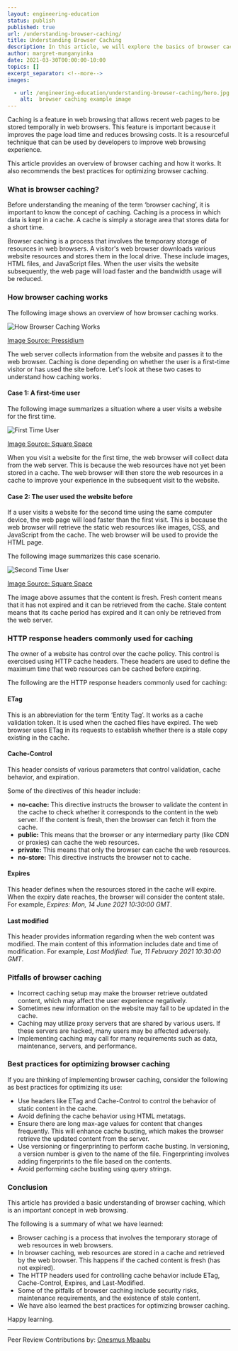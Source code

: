 ```yaml
---
layout: engineering-education
status: publish
published: true
url: /understanding-browser-caching/
title: Understanding Browser Caching
description: In this article, we will explore the basics of browser caching in web browsing and understand how it works. We will go through the main headers used in caching and highlight some of the limitations of this phenomenon.  
author: margret-munganyinka
date: 2021-03-30T00:00:00-10:00
topics: []
excerpt_separator: <!--more-->
images:

  - url: /engineering-education/understanding-browser-caching/hero.jpg
    alt:  browser caching example image
---
```

Caching is a feature in web browsing that allows recent web pages to be stored temporally in web browsers. This feature is important because it improves the page load time and reduces browsing costs. It is a resourceful technique that can be used by developers to improve web browsing experience.
<!--more-->
This article provides an overview of browser caching and how it works. It also recommends the best practices for optimizing browser caching.

### What is browser caching?
Before understanding the meaning of the term ‘browser caching’, it is important to know the concept of caching. Caching is a process in which data is kept in a cache. A cache is simply a storage area that stores data for a short time. 

Browser caching is a process that involves the temporary storage of resources in web browsers. A visitor's web browser downloads various website resources and stores them in the local drive. These include images, HTML files, and JavaScript files. When the user visits the website subsequently, the web page will load faster and the bandwidth usage will be reduced.

### How browser caching works
The following image shows an overview of how browser caching works. 

![How Browser Caching Works](/engineering-education/understanding-browser-caching/how-browser-caching-works.png)

[Image Source: Pressidium](https://cdn.pressidium.com/wp-content/uploads/2017/05/Pressidium_blogpost_04_05_2017-05.png)

The web server collects information from the website and passes it to the web browser. Caching is done depending on whether the user is a first-time visitor or has used the site before. Let's look at these two cases to understand how caching works.

#### Case 1: A first-time user
The following image summarizes a situation where a user visits a website for the first time. 

![First Time User](/engineering-education/understanding-browser-caching/first-time-user.png)

[Image Source: Square Space](https://images.squarespace-cdn.com/content/v1/54dd763ce4b01f6b05bab7db/1500929956175-BSHCBXNKVLOYA7SQALND/ke17ZwdGBToddI8pDm48kOlFUBfJxpXVGWigDn9WvsVZw-zPPgdn4jUwVcJE1ZvWQUxwkmyExglNqGp0IvTJZUJFbgE-7XRK3dMEBRBhUpyYnEE_v2jAnY7dzuv3yZ4jMuw6HAWdrXinR21iqkdZSawaMjy-dbGOo66KiVJ5ZCo/image-asset.png?format=750w)

When you visit a website for the first time, the web browser will collect data from the web server. This is because the web resources have not yet been stored in a cache. The web browser will then store the web resources in a cache to improve your experience in the subsequent visit to the website. 

#### Case 2: The user used the website before
If a user visits a website for the second time using the same computer device, the web page will load faster than the first visit. This is because the web browser will retrieve the static web resources like images, CSS, and JavaScript from the cache. The web browser will be used to provide the HTML page. 

The following image summarizes this case scenario. 

![Second Time User](/engineering-education/understanding-browser-caching/second-time-user.png)

[Image Source: Square Space](https://images.squarespace-cdn.com/content/v1/54dd763ce4b01f6b05bab7db/1500994738580-9SU7J5VBB90VPZ7U37R8/ke17ZwdGBToddI8pDm48kII892lw0xls72lO21Q9XbVZw-zPPgdn4jUwVcJE1ZvWQUxwkmyExglNqGp0IvTJZUJFbgE-7XRK3dMEBRBhUpwHTuzmK1oUKM3h2UCt2VwL5QT4uAsMd3RAMkIY_uS5-OcwnZ4GtDYemfJYE0HTnhA/image-asset.png?format=750w)

The image above assumes that the content is fresh. Fresh content means that it has not expired and it can be retrieved from the cache. Stale content means that its cache period has expired and it can only be retrieved from the web server. 

### HTTP response headers commonly used for caching
The owner of a website has control over the cache policy. This control is exercised using HTTP cache headers. These headers are used to define the maximum time that web resources can be cached before expiring. 

The following are the HTTP response headers commonly used for caching:

#### ETag
This is an abbreviation for the term ‘Entity Tag’. It works as a cache validation token. It is used when the cached files have expired. The web browser uses ETag in its requests to establish whether there is a stale copy existing in the cache. 

#### Cache-Control
This header consists of various parameters that control validation, cache behavior, and expiration. 

Some of the directives of this header include:
- **no-cache:** This directive instructs the browser to validate the content in the cache to check whether it corresponds to the content in the web server. If the content is fresh, then the browser can fetch it from the cache. 
- **public:** This means that the browser or any intermediary party (like CDN or proxies) can cache the web resources.
- **private:** This means that only the browser can cache the web resources.
- **no-store:** This directive instructs the browser not to cache. 

#### Expires
This header defines when the resources stored in the cache will expire. When the expiry date reaches, the browser will consider the content stale. For example, *Expires: Mon, 14 June 2021 10:30:00 GMT*. 
  
#### Last modified
This header provides information regarding when the web content was modified. The main content of this information includes date and time of modification. For example, *Last Modified: Tue, 11 February 2021 10:30:00 GMT*. 

### Pitfalls of browser caching
- Incorrect caching setup may make the browser retrieve outdated content, which may affect the user experience negatively.
- Sometimes new information on the website may fail to be updated in the cache. 
- Caching may utilize proxy servers that are shared by various users. If these servers are hacked, many users may be affected adversely.
- Implementing caching may call for many requirements such as data, maintenance, servers, and performance. 

### Best practices for optimizing browser caching
If you are thinking of implementing browser caching, consider the following as best practices for optimizing its use:
- Use headers like ETag and Cache-Control to control the behavior of static content in the cache.
- Avoid defining the cache behavior using HTML metatags.
- Ensure there are long max-age values for content that changes frequently. This will enhance cache busting, which makes the browser retrieve the updated content from the server. 
- Use versioning or fingerprinting to perform cache busting. In versioning, a version number is given to the name of the file. Fingerprinting involves adding fingerprints to the file based on the contents.
- Avoid performing cache busting using query strings.

### Conclusion
This article has provided a basic understanding of browser caching, which is an important concept in web browsing. 

The following is a summary of what we have learned:
-	Browser caching is a process that involves the temporary storage of web resources in web browsers. 
-	In browser caching, web resources are stored in a cache and retrieved by the web browser. This happens if the cached content is fresh (has not expired). 
-	The HTTP headers used for controlling cache behavior include ETag, Cache-Control, Expires, and Last-Modified. 
-	Some of the pitfalls of browser caching include security risks, maintenance requirements, and the existence of stale content. 
-	We have also learned the best practices for optimizing browser caching. 

Happy learning.

---
Peer Review Contributions by: [Onesmus Mbaabu](/engineering-education/authors/onesmus-mbaabu/)
